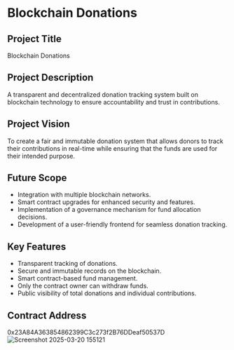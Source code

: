 # Blockchain Donations

## Project Title
Blockchain Donations

## Project Description
A transparent and decentralized donation tracking system built on blockchain technology to ensure accountability and trust in contributions.

## Project Vision
To create a fair and immutable donation system that allows donors to track their contributions in real-time while ensuring that the funds are used for their intended purpose.

## Future Scope
- Integration with multiple blockchain networks.
- Smart contract upgrades for enhanced security and features.
- Implementation of a governance mechanism for fund allocation decisions.
- Development of a user-friendly frontend for seamless donation tracking.

## Key Features
- Transparent tracking of donations.
- Secure and immutable records on the blockchain.
- Smart contract-based fund management.
- Only the contract owner can withdraw funds.
- Public visibility of total donations and individual contributions.
## Contract Address
0x23A84A363854862399C3c273f2B76DDeaf50537D
![Screenshot 2025-03-20 155121](https://github.com/user-attachments/assets/8813e8b1-b300-4df1-9b4c-84976e76ac44)
